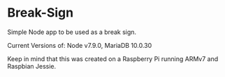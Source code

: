 # Break-Sign
Simple Node app to be used as a break sign.

Current Versions of:
  Node v7.9.0,
  MariaDB 10.0.30

Keep in mind that this was created on a Raspberry Pi running ARMv7 and Raspbian Jessie.
